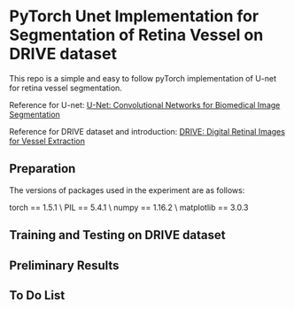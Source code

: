 # PyTorch Unet Implementation for Segmentation of Retina Vessel on DRIVE dataset

This repo is a simple and easy to follow pyTorch implementation of U-net for retina vessel segmentation. 

Reference for U-net: [U-Net: Convolutional Networks for Biomedical Image Segmentation](http://arxiv.org/abs/1505.04597)

Reference for DRIVE dataset and introduction: [DRIVE: Digital Retinal Images for Vessel Extraction](https://drive.grand-challenge.org/)

## Preparation

The versions of packages used in the experiment are as follows:

torch == 1.5.1 \\
PIL == 5.4.1 \\
numpy == 1.16.2 \\
matplotlib == 3.0.3


## Training and Testing on DRIVE dataset


## Preliminary Results


## To Do List


